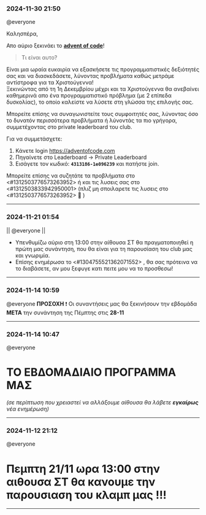 ### 2024-11-30 21:50


@everyone 

Καλησπέρα,

Απο αύριο ξεκινάει το __**[advent of code](https://adventofcode.com/)**__!

> Τι είναι αυτο?    

Είναι μια ωραία ευκαιρία να εξασκήσετε τις προγραμματιστικές δεξιότητές σας και να διασκεδάσετε, λύνοντας προβλήματα καθώς μετράμε αντίστροφα για τα Χριστούγεννα!  
Ξεκινώντας από τη 1η Δεκεμβρίου μέχρι και τα Χριστούγεννα θα ανεβαίνει καθημερινά απο ένα προγραμματιστικό πρόβλημα (με 2 επίπεδα δυσκολίας), το οποίο καλείστε να λύσετε στη γλώσσα της επιλογής σας.

Μπορείτε επίσης να συναγωνιστείτε τους συμφοιτητές σας, λύνοντας όσο το δυνατόν περισσότερα προβλήματα ή λύνοντάς τα πιο γρήγορα, συμμετέχοντας στο private leaderboard του club.  

Για να συμμετάσχετε:
1. Κάνετε login https://adventofcode.com
2. Πηγαίνετε στο Leaderboard -> Private Leaderboard
3. Εισάγετε τον κωδικό: **``4313186-1e096239``** και πατήστε join.

Μπορείτε επίσης να συζητάτε τα προβλήματα στο <#1312503776573263952> ή και τις λυσεις σας στο <#1312503833942950001> (πλιζ μη σποιλαρετε τις λυσεις στο <#1312503776573263952> 🥺 )


---


### 2024-11-21 01:54


|| @everyone ||
* Υπενθυμίζω αύριο στη 13:00 στην αίθουσα ΣΤ θα πραγματοποιηθεί η πρώτη μας συνάντηση, που θα είναι για τη παρουσίαση του club μας και γνωριμία.
* Επίσης ενημέρωσα το <#1304755521362071552> , θα σας πρότεινα να το διαβάσετε, αν μου ξεφυγε κατι πειτε μου να το προσθεσω!


---


### 2024-11-14 10:59


@everyone 
**ΠΡΟΣΟΧΗ** ❗ 
Οι συναντήσεις μας θα ξεκινήσουν την εβδομάδα __**ΜΕΤΑ**__ την συνάντηση της Πέμπτης στις __28-11__


---


### 2024-11-14 10:47


@everyone
# ΤΟ ΕΒΔΟΜΑΔΙΑΙΟ ΠΡΟΓΡΑΜΜΑ ΜΑΣ
_(σε περίπτωση που χρειαστεί να αλλάξουμε αίθουσα θα λάβετε __εγκαίρως__ νέα ενημέρωση)_


---


### 2024-11-12 21:12


@everyone 
# Πεμπτη 21/11 ωρα 13:00 στην αιθουσα ΣΤ θα κανουμε την παρουσιαση του κλαμπ μας !!!


---


